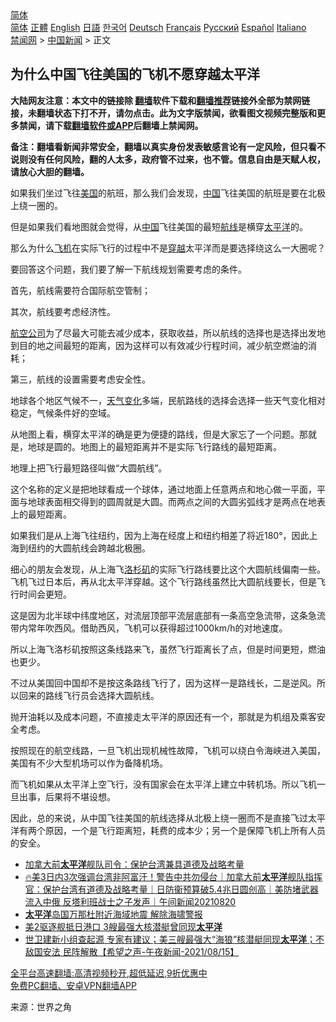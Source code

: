  <!-- 面包屑导航 --> <div class="breadcrumb"><!-- GTranslate: https://gtranslate.io/ -->  <div class="switcher notranslate">  <div class="selected">  <a href="#" onclick="return false;"> 简体</a>  </div>  <div class="option">  <a href="https://www.bannedbook.org" onclick="doGTranslate('zh-CN|zh-CN');jQuery('div.switcher div.selected a').html(jQuery(this).html());return false;" title="简体中文" class="nturl selected"> 简体</a>  <a href="https://www.bannedbook.org/zh-tw/" onclick="doGTranslate('zh-CN|zh-TW');jQuery('div.switcher div.selected a').html(jQuery(this).html());return false;" title="繁體中文" class="nturl"> 正體</a>  <a href="https://www.bannedbook.org/en/" onclick="doGTranslate('zh-CN|en');jQuery('div.switcher div.selected a').html(jQuery(this).html());return false;" title="English" class="nturl"> English</a>  <a href="https://www.bannedbook.org/ja/" onclick="doGTranslate('zh-CN|ja');jQuery('div.switcher div.selected a').html(jQuery(this).html());return false;" title="日本語" class="nturl"> 日語</a>  <a href="https://www.bannedbook.org/ko/" onclick="doGTranslate('zh-CN|ko');jQuery('div.switcher div.selected a').html(jQuery(this).html());return false;" title="한국어" class="nturl"> 한국어</a>  <a href="https://www.bannedbook.org/de/" onclick="doGTranslate('zh-CN|de');jQuery('div.switcher div.selected a').html(jQuery(this).html());return false;" title="Deutsch" class="nturl"> Deutsch</a>  <a href="https://www.bannedbook.org/fr/" onclick="doGTranslate('zh-CN|fr');jQuery('div.switcher div.selected a').html(jQuery(this).html());return false;" title="Français" class="nturl"> Français</a>  <a href="https://www.bannedbook.org/ru/" onclick="doGTranslate('zh-CN|ru');jQuery('div.switcher div.selected a').html(jQuery(this).html());return false;" title="Русский" class="nturl"> Русский</a>  <a href="https://www.bannedbook.org/es/" onclick="doGTranslate('zh-CN|es');jQuery('div.switcher div.selected a').html(jQuery(this).html());return false;" title="Español" class="nturl"> Español</a>  <a href="https://www.bannedbook.org/it/" onclick="doGTranslate('zh-CN|it');jQuery('div.switcher div.selected a').html(jQuery(this).html());return false;" title="Italiano" class="nturl"> Italiano</a>  </div>  </div>      <div class='breadcrumb-sub'><!-- Breadcrumb NavXT 6.3.0 --> <a href="https://www.bannedbook.org/" class="home">禁闻网</a> &gt; <a href="https://www.bannedbook.org/bnews/cnnews/" class="category">中国新闻</a> &gt; 正文</div></div><h2>为什么中国飞往美国的飞机不愿穿越太平洋</h2> <p class="notice"><b>大陆网友注意：本文中的链接除 <a href="https://github.com/bannedbook/fanqiang" >翻墙</a>软件下载和<a href="https://github.com/killgcd/justmysocks/blob/master/README.md">翻墙推荐</a>链接外全部为禁网链接，未翻墙状态下打不开，请勿点击。此为文字版禁闻，欲看图文视频完整版和更多禁闻，请下载<a href="https://github.com/bannedbook/fanqiang">翻墙软件或APP</a>后翻墙上禁闻网。</p><p>备注：翻墙看新闻非常安全，翻墙以真实身份发表敏感言论有一定风险，但只看不说则没有任何风险，翻的人太多，政府管不过来，也不管。信息自由是天赋人权，请放心大胆的翻墙。</b></p>  <div class="entry"> <p>如果我们坐过飞往<a href="https://www.bannedbook.org/bnews/tag/%e7%be%8e%e5%9b%bd/" class="st_tag internal_tag" rel="tag" title="标签 美国 下的日志">美国</a>的航班，那么我们会发现，<span class='wp_keywordlink_affiliate'><a href="https://www.bannedbook.org/" title="中国" target="_blank">中国</a></span>飞往美国的航班是要在北极上绕一圈的。</p> <p>但是如果我们看地图就会觉得，从<a href="https://www.bannedbook.org/bnews/tag/%E4%B8%AD%E5%9B%BD/" class="st_tag internal_tag" rel="tag" title="标签 中国 下的日志">中国</a>飞往美国的最短<a href="https://www.bannedbook.org/bnews/tag/%E8%88%AA%E7%BA%BF/" class="st_tag internal_tag" rel="tag" title="标签 航线 下的日志">航线</a>是横穿<a href="https://www.bannedbook.org/bnews/tag/%e5%a4%aa%e5%b9%b3%e6%b4%8b/" class="st_tag internal_tag" rel="tag" title="标签 太平洋 下的日志">太平洋</a>的。</p> <p>那么为什么<a href="https://www.bannedbook.org/bnews/tag/%e9%a3%9e%e6%9c%ba/" class="st_tag internal_tag" rel="tag" title="标签 飞机 下的日志">飞机</a>在实际飞行的过程中不是<a href="https://www.bannedbook.org/bnews/tag/%e7%a9%bf%e8%b6%8a/" class="st_tag internal_tag" rel="tag" title="标签 穿越 下的日志">穿越</a>太平洋而是要选择绕这么一大圈呢？</p> <p>要回答这个问题，我们要了解一下航线规划需要考虑的条件。</p> <p>首先，航线需要符合国际航空管制；</p>  <p>其次，航线要考虑经济性。</p> <p><a href="https://www.bannedbook.org/bnews/tag/%e8%88%aa%e7%a9%ba%e5%85%ac%e5%8f%b8/" class="st_tag internal_tag" rel="tag" title="标签 航空公司 下的日志">航空公司</a>为了尽最大可能去减少成本，获取收益，所以航线的选择也是选择出发地到目的地之间最短的距离，因为这样可以有效减少行程时间，减少航空燃油的消耗；</p> <p>第三，航线的设置需要考虑安全性。</p> <p>地球各个地区气候不一，<a href="https://www.bannedbook.org/bnews/tag/%E5%A4%A9%E6%B0%94%E5%8F%98%E5%8C%96/" class="st_tag internal_tag" rel="tag" title="标签 天气变化 下的日志">天气变化</a>多端，民航路线的选择会选择一些天气变化相对稳定，气候条件好的空域。</p> <p>从地图上看，横穿太平洋的确是更为便捷的路线，但是大家忘了一个问题。那就是，地球是圆的。地图上的最短距离并不是实际飞行路线的最短距离。</p>  <p>地理上把飞行最短路径叫做“大圆航线”。</p> <p>这个名称的定义是把地球看成一个球体，通过地面上任意两点和地心做一平面，平面与地球表面相交得到的圆周就是大圆。而两点之间的大圆劣弧线才是两点在地表上的最短距离。</p> <p>如果我们是从上海飞往纽约，因为上海在经度上和纽约相差了将近180°，因此上海到纽约的大圆航线会跨越北极圈。</p> <p>细心的朋友会发现，从上海飞<a href="https://www.bannedbook.org/bnews/tag/%e6%b4%9b%e6%9d%89%e7%9f%b6/" class="st_tag internal_tag" rel="tag" title="标签 洛杉矶 下的日志">洛杉矶</a>的实际飞行路线要比这个大圆航线偏南一些。飞机飞过日本后，再从北太平洋穿越。这个飞行路线虽然比大圆航线要长，但是飞行时间会更短。</p> <p>这是因为北半球中纬度地区，对流层顶部平流层底部有一条高空急流带，这条急流带内常年吹西风。借助西风，飞机可以获得超过1000km/h的对地速度。</p>  <p>所以上海飞洛杉矶按照这条线路来飞，虽然飞行距离长了点，但是时间更短，燃油也更少。</p> <p>不过从美国回中国却不是按这条路线飞行了，因为这样一是路线长，二是逆风。所以回来的路线飞行员会选择大圆航线。</p> <p>抛开油耗以及成本问题，不直接走太平洋的原因还有一个，那就是为机组及乘客安全考虑。</p> <p>按照现在的航空线路，一旦飞机出现机械性故障，飞机可以绕白令海峡进入美国，美国有不少大型机场可以作为备降机场。</p> <p>而飞机如果从太平洋上空飞行，没有国家会在太平洋上建立中转机场。所以飞机一旦出事，后果将不堪设想。</p>  <p>因此，总的来说，从中国飞往美国的航线选择从北极上绕一圈而不是直接飞过太平洋有两个原因，一个是飞行距离短，耗费的成本少；另一个是保障飞机上所有人员的安全。</p> <ul class='op-related-articles' title='相关阅读'> <li><a href='https://www.bannedbook.org/bnews/taiwannews/20210820/1609801.html' target='_blank'>加拿大前<b>太平洋</b>舰队司令：保护台湾兼具道德及战略考量</a></li> <li><a href='https://www.bannedbook.org/bnews/taiwannews/20210820/1609774.html' target='_blank'>🔥美3日内3次强调台湾非阿富汗！警告中共勿侵台｜加拿大前<b>太平洋</b>舰队指挥官：保护台湾有道德及战略考量｜日防衞预算破5.4兆日圆创高｜美防堵武器流入中俄 反塔利班战士之子发声｜午间新闻20210820</a></li> <li><a href='https://www.bannedbook.org/bnews/baitai/20210819/1608991.html' target='_blank'><b>太平洋</b>岛国万那杜附近海域地震 解除海啸警报</a></li> <li><a href='https://www.bannedbook.org/bnews/taiwannews/20210817/1608060.html' target='_blank'>美2驱逐舰抵日港口 3艘最强大核潜艇曾同现<b>太平洋</b></a></li> <li><a href='https://www.bannedbook.org/bnews/comments/20210816/1607193.html' target='_blank'>世卫建新小组查起源 专家有建议；美三艘最强大“海狼”核潜艇同现<b>太平洋</b>；不敌国安法 民阵解散【希望之声-午夜新闻-2021/08/15】</a></li> </ul> <p class="texttj"> <a href="https://github.com/bannedbook/fanqiang/wiki/V2ray%E6%9C%BA%E5%9C%BA" target="_blank">全平台高速翻墙:高清视频秒开,超低延迟,9折优惠中</a><br/> <a href="https://github.com/bannedbook/fanqiang/wiki/%E7%A6%81%E9%97%BB%E7%BD%91%E5%AE%89%E5%8D%93%E7%BF%BB%E5%A2%99%E6%96%B0%E9%97%BBAPP" target="_blank">免费PC翻墙、安卓VPN翻墙APP</a></p><p> 来源：世界之角 </p><a name='sharetosocial'></a>  <div style="margin-bottom:5px;padding-bottom:5px;clear:both"> <div id="archive-pix-1" class="banner-ads"> <!-- AuctionX Display platform tag START --> <div id="26318x728x90x621x_ADSLOT2" clicktrack="%%CLICK_URL_ESC%%"></div> <!-- AuctionX Display platform tag END --> </div> <div id="archive-pix-2" class="banner-ads"> <!-- AuctionX Display platform tag START --> <div id="26315x300x250x621x_ADSLOT2" clicktrack="%%CLICK_URL_ESC%%"></div> <!-- AuctionX Display platform tag END --> </div> </div>  <div id="archive-pix-1" class="banner-ads"> <!-- AuctionX Display platform tag START --> <div id="26318x728x90x621x_ADSLOT3" clicktrack="%%CLICK_URL_ESC%%"></div> <!-- AuctionX Display platform tag END --> </div> </div><!--END ENTRY--> 